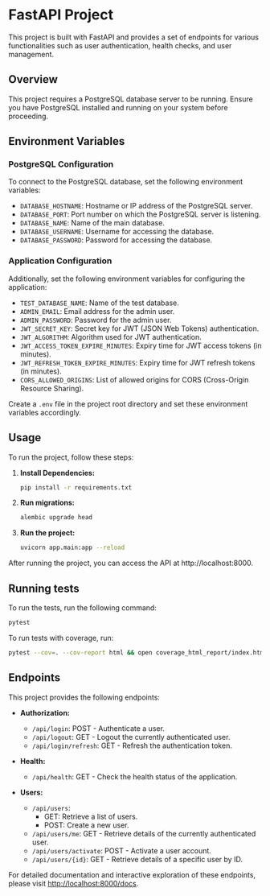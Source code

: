 # FastAPI Project

This project is built with FastAPI and provides a set of endpoints for various functionalities such as user authentication, health checks, and user management.

## Overview

This project requires a PostgreSQL database server to be running. Ensure you have PostgreSQL installed and running on your system before proceeding.

## Environment Variables

### PostgreSQL Configuration

To connect to the PostgreSQL database, set the following environment variables:

- `DATABASE_HOSTNAME`: Hostname or IP address of the PostgreSQL server.
- `DATABASE_PORT`: Port number on which the PostgreSQL server is listening.
- `DATABASE_NAME`: Name of the main database.
- `DATABASE_USERNAME`: Username for accessing the database.
- `DATABASE_PASSWORD`: Password for accessing the database.

### Application Configuration

Additionally, set the following environment variables for configuring the application:

- `TEST_DATABASE_NAME`: Name of the test database.
- `ADMIN_EMAIL`: Email address for the admin user.
- `ADMIN_PASSWORD`: Password for the admin user.
- `JWT_SECRET_KEY`: Secret key for JWT (JSON Web Tokens) authentication.
- `JWT_ALGORITHM`: Algorithm used for JWT authentication.
- `JWT_ACCESS_TOKEN_EXPIRE_MINUTES`: Expiry time for JWT access tokens (in minutes).
- `JWT_REFRESH_TOKEN_EXPIRE_MINUTES`: Expiry time for JWT refresh tokens (in minutes).
- `CORS_ALLOWED_ORIGINS`: List of allowed origins for CORS (Cross-Origin Resource Sharing).

Create a `.env` file in the project root directory and set these environment variables accordingly.

## Usage

To run the project, follow these steps:

1. **Install Dependencies:**
   ```bash
   pip install -r requirements.txt
   ```


2. **Run migrations:**
   ```bash
   alembic upgrade head
   ```


3. **Run the project:**
   ```bash
   uvicorn app.main:app --reload
   ```

After running the project, you can access the API at http://localhost:8000.

## Running tests
   To run the tests, run the following command:
   ```bash
   pytest
   ```

   To run tests with coverage, run:
   ```bash
   pytest --cov=. --cov-report html && open coverage_html_report/index.html
   ```
    
## Endpoints

This project provides the following endpoints:

- **Authorization:**
  - `/api/login`: POST - Authenticate a user.
  - `/api/logout`: GET - Logout the currently authenticated user.
  - `/api/login/refresh`: GET - Refresh the authentication token.

- **Health:**
  - `/api/health`: GET - Check the health status of the application.

- **Users:**
  - `/api/users`: 
    - GET: Retrieve a list of users.
    - POST: Create a new user.
  - `/api/users/me`: GET - Retrieve details of the currently authenticated user.
  - `/api/users/activate`: POST - Activate a user account.
  - `/api/users/{id}`: GET - Retrieve details of a specific user by ID.

For detailed documentation and interactive exploration of these endpoints, please visit [http://localhost:8000/docs](http://localhost:8000/docs).







